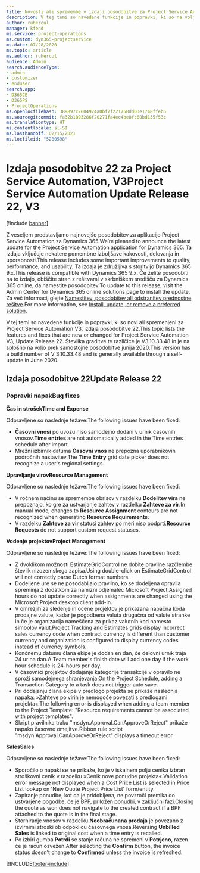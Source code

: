 ```yaml
---
title: Novosti ali spremembe v izdaji posodobitve za Project Service Automation 22, V3
description: V tej temi so navedene funkcije in popravki, ki so na voljo za Project Service Automation V3, izdaja posodobitve 22.
author: ruhercul
manager: kfend
ms.service: project-operations
ms.custom: dyn365-projectservice
ms.date: 07/28/2020
ms.topic: article
ms.author: ruhercul
audience: Admin
search.audienceType:
- admin
- customizer
- enduser
search.app:
- D365CE
- D365PS
- ProjectOperations
ms.openlocfilehash: 389897c2604974a0bf7f221758dd03e1748ffeb5
ms.sourcegitcommit: fa32b1893286f20271fa4ec4be8fc68bd135f53c
ms.translationtype: HT
ms.contentlocale: sl-SI
ms.lasthandoff: 02/15/2021
ms.locfileid: "5280598"
---
```

# <a name="project-service-automation-update-release-22-v3"></a><span data-ttu-id="d4467-103">Izdaja posodobitve 22 za Project Service Automation, V3</span><span class="sxs-lookup"><span data-stu-id="d4467-103">Project Service Automation Update Release 22, V3</span></span>

[!include [banner](../includes/psa-now-project-operations.md)]

<span data-ttu-id="d4467-104">Z veseljem predstavljamo najnovejšo posodobitev za aplikacijo Project Service Automation za Dynamics 365.</span><span class="sxs-lookup"><span data-stu-id="d4467-104">We’re pleased to announce the latest update for the Project Service Automation application for Dynamics 365.</span></span> <span data-ttu-id="d4467-105">Ta izdaja vključuje nekatere pomembne izboljšave kakovosti, delovanja in uporabnosti.</span><span class="sxs-lookup"><span data-stu-id="d4467-105">This release includes some important improvements to quality, performance, and usability.</span></span> <span data-ttu-id="d4467-106">Ta izdaja je združljiva s storitvijo Dynamics 365 9.x.</span><span class="sxs-lookup"><span data-stu-id="d4467-106">This release is compatible with Dynamics 365 9.x.</span></span> <span data-ttu-id="d4467-107">Če želite posodobiti na to izdajo, obiščite stran z rešitvami v skrbniškem središču za Dynamics 365 online, da namestite posodobitev.</span><span class="sxs-lookup"><span data-stu-id="d4467-107">To update to this release, visit the Admin Center for Dynamics 365 online solutions page to install the update.</span></span> <span data-ttu-id="d4467-108">Za več informacij glejte [Namestitev, posodobitev ali odstranitev prednostne rešitve](https://docs.microsoft.com/power-platform/admin/install-remove-preferred-solution).</span><span class="sxs-lookup"><span data-stu-id="d4467-108">For more information, see [Install, update, or remove a preferred solution](https://docs.microsoft.com/power-platform/admin/install-remove-preferred-solution).</span></span>

<span data-ttu-id="d4467-109">V tej temi so navedene funkcije in popravki, ki so novi ali spremenjeni za Project Service Automation V3, izdaja posodobitve 22.</span><span class="sxs-lookup"><span data-stu-id="d4467-109">This topic lists the features and fixes that are new or changed for Project Service Automation V3, Update Release 22.</span></span> <span data-ttu-id="d4467-110">Številka graditve te različice je V3.10.33.48 in je na splošno na voljo prek samostojne posodobitve junija 2020.</span><span class="sxs-lookup"><span data-stu-id="d4467-110">This version has a build number of V 3.10.33.48 and is generally available through a self-update in June 2020.</span></span>

## <a name="update-release-22"></a><span data-ttu-id="d4467-111">Izdaja posodobitve 22</span><span class="sxs-lookup"><span data-stu-id="d4467-111">Update Release 22</span></span>

### <a name="bug-fixes"></a><span data-ttu-id="d4467-112">Popravki napak</span><span class="sxs-lookup"><span data-stu-id="d4467-112">Bug fixes</span></span>



<span data-ttu-id="d4467-113">**Čas in strošek**</span><span class="sxs-lookup"><span data-stu-id="d4467-113">**Time and Expense**</span></span>

<span data-ttu-id="d4467-114">Odpravljene so naslednje težave:</span><span class="sxs-lookup"><span data-stu-id="d4467-114">The following issues have been fixed:</span></span>

- <span data-ttu-id="d4467-115">**Časovni vnosi** po uvozu niso samodejno dodani v urnik časovnih vnosov.</span><span class="sxs-lookup"><span data-stu-id="d4467-115">**Time entries** are not automatically added in the Time entries schedule after import.</span></span>
- <span data-ttu-id="d4467-116">Mrežni izbirnik datuma **Časovni vnos** ne prepozna uporabnikovih področnih nastavitev.</span><span class="sxs-lookup"><span data-stu-id="d4467-116">The **Time Entry** grid date picker does not recognize a user's regional settings.</span></span>

<span data-ttu-id="d4467-117">**Upravljanje virov**</span><span class="sxs-lookup"><span data-stu-id="d4467-117">**Resource Management**</span></span>

<span data-ttu-id="d4467-118">Odpravljene so naslednje težave:</span><span class="sxs-lookup"><span data-stu-id="d4467-118">The following issues have been fixed:</span></span>

- <span data-ttu-id="d4467-119">V ročnem načinu se spremembe obrisov v razdelku **Dodelitev vira** ne prepoznajo, ko gre za ustvarjanje zahtev v razdelku **Zahteve za vir**.</span><span class="sxs-lookup"><span data-stu-id="d4467-119">In manual mode, changes to **Resource Assignment** contours are not recognized when generating **Resource Requirements**.</span></span>
- <span data-ttu-id="d4467-120">V razdelku **Zahteve za vir** statusi zahtev po meri niso podprti.</span><span class="sxs-lookup"><span data-stu-id="d4467-120">**Resource Requests** do not support custom request statuses.</span></span>

<span data-ttu-id="d4467-121">**Vodenje projektov**</span><span class="sxs-lookup"><span data-stu-id="d4467-121">**Project Management**</span></span>

<span data-ttu-id="d4467-122">Odpravljene so naslednje težave:</span><span class="sxs-lookup"><span data-stu-id="d4467-122">The following issues have been fixed:</span></span>

- <span data-ttu-id="d4467-123">Z dvoklikom možnosti EstimateGridControl ne dobite pravilne razčlembe številk nizozemskega zapisa.</span><span class="sxs-lookup"><span data-stu-id="d4467-123">Using double-click on EstimateGridControl will not correctly parse Dutch format numbers.</span></span>
- <span data-ttu-id="d4467-124">Dodeljene ure se ne posodabljajo pravilno, ko se dodeljena opravila spreminja z dodatkom za namizni odjemalec Microsoft Project.</span><span class="sxs-lookup"><span data-stu-id="d4467-124">Assigned hours do not update correctly when assignments are changed using the Microsoft Project desktop client add-in.</span></span>
- <span data-ttu-id="d4467-125">V omrežjih za sledenje in ocene projektov je prikazana napačna koda prodajne valute, kadar je pogodbena valuta drugačna od valute stranke in če je organizacija nameščena za prikaz valutnih kod namesto simbolov valut.</span><span class="sxs-lookup"><span data-stu-id="d4467-125">Project Tracking and Estimates grids display incorrect sales currency code when contract currency is different than customer currency and organization is configured to display currency codes instead of currency symbols.</span></span>
- <span data-ttu-id="d4467-126">Končnemu datumu člana ekipe je dodan en dan, če delovni urnik traja 24 ur na dan.</span><span class="sxs-lookup"><span data-stu-id="d4467-126">A Team member's finish date will add one day if the work hour schedule is 24-hours per day.</span></span>
- <span data-ttu-id="d4467-127">V časovnici projektov dodajanje kategorije transakcije v opravilo ne sproži samodejnega shranjevanja.</span><span class="sxs-lookup"><span data-stu-id="d4467-127">On the Project Schedule, adding a Transaction Category to a task does not trigger auto save.</span></span>
- <span data-ttu-id="d4467-128">Pri dodajanju člana ekipe v predlogo projekta se prikaže naslednja napaka: »Zahteve po virih je nemogoče povezati s predlogami projekta«.</span><span class="sxs-lookup"><span data-stu-id="d4467-128">The following error is displayed when adding a team member to the Project Template: "Resource requirements cannot be associated with project templates".</span></span> 
- <span data-ttu-id="d4467-129">Skript pravilnika traku "msdyn.Approval.CanApproveOrReject" prikaže napako časovne omejitve.</span><span class="sxs-lookup"><span data-stu-id="d4467-129">Ribbon rule script "msdyn.Approval.CanApproveOrReject" displays a timeout error.</span></span>

<span data-ttu-id="d4467-130">**Sales**</span><span class="sxs-lookup"><span data-stu-id="d4467-130">**Sales**</span></span>

<span data-ttu-id="d4467-131">Odpravljene so naslednje težave:</span><span class="sxs-lookup"><span data-stu-id="d4467-131">The following issues have been fixed:</span></span>

- <span data-ttu-id="d4467-132">Sporočilo o napaki se ne prikaže, ko je v iskalnem polju cenika izbran stroškovni cenik v razdelku »Cenik nove ponudbe projekta«.</span><span class="sxs-lookup"><span data-stu-id="d4467-132">Validation error message not displayed when a Cost Price List is selected in Price List lookup on 'New Quote Project Price List' form/entity.</span></span>
- <span data-ttu-id="d4467-133">Zapiranje ponudbe, kot da je pridobljena, ne povzroči premika do ustvarjene pogodbe, če je BPF, priložen ponudbi, v zaključni fazi.</span><span class="sxs-lookup"><span data-stu-id="d4467-133">Closing the quote as won does not navigate to the created contract if a BPF attached to the quote is in the final stage.</span></span>
- <span data-ttu-id="d4467-134">Storniranje vnosov v razdelku **Neobračunana prodaja** je povezano z izvirnimi stroški ob odpoklicu časovnega vnosa.</span><span class="sxs-lookup"><span data-stu-id="d4467-134">Reversing **Unbilled Sales** is linked to original cost when a time entry is recalled.</span></span>
- <span data-ttu-id="d4467-135">Po izbiri gumba **Potrdi** se stanje računa ne spremeni v **Potrjeno**, razen če je račun osvežen.</span><span class="sxs-lookup"><span data-stu-id="d4467-135">After selecting the **Confirm** button, the invoice status doesn't change to **Confirmed** unless the invoice is refreshed.</span></span>


[!INCLUDE[footer-include](../includes/footer-banner.md)]